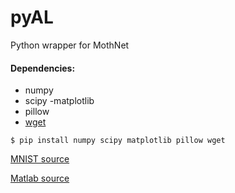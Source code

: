 # pyAL
Python wrapper for MothNet

#### Dependencies:
- numpy
- scipy
-matplotlib
- pillow
- [wget](https://pypi.org/project/wget/) 

`$ pip install numpy scipy matplotlib pillow wget`

[MNIST source](http://yann.lecun.com/exdb/mnist/)

[Matlab source](https://github.com/charlesDelahunt/PuttingABugInML)


